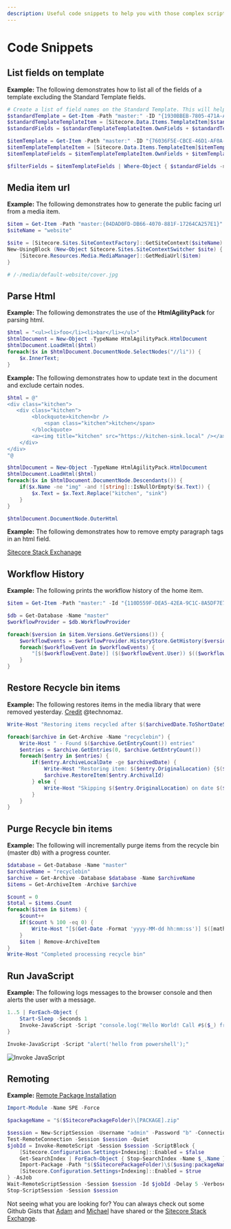 ```yaml
---
description: Useful code snippets to help you with those complex scripts.
---
```


# Code Snippets

## List fields on template

**Example:** The following demonstrates how to list all of the fields of a template excluding the Standard Template fields.

```powershell
# Create a list of field names on the Standard Template. This will help us filter out extraneous fields.
$standardTemplate = Get-Item -Path "master:" -ID "{1930BBEB-7805-471A-A3BE-4858AC7CF696}"
$standardTemplateTemplateItem = [Sitecore.Data.Items.TemplateItem]$standardTemplate
$standardFields = $standardTemplateTemplateItem.OwnFields + $standardTemplateTemplateItem.Fields | Select-Object -ExpandProperty key -Unique

$itemTemplate = Get-Item -Path "master:" -ID "{76036F5E-CBCE-46D1-AF0A-4143F9B557AA}"
$itemTemplateTemplateItem = [Sitecore.Data.Items.TemplateItem]$itemTemplate
$itemTemplateFields = $itemTemplateTemplateItem.OwnFields + $itemTemplateTemplateItem.Fields | Select-Object -ExpandProperty key -Unique

$filterFields = $itemTemplateFields | Where-Object { $standardFields -notcontains $_ } | Sort-Object
```

## Media item url

**Example:** The following demonstrates how to generate the public facing url from a media item.

```powershell
$item = Get-Item -Path "master:{04DAD0FD-DB66-4070-881F-17264CA257E1}"
$siteName = "website"

$site = [Sitecore.Sites.SiteContextFactory]::GetSiteContext($siteName)
New-UsingBlock (New-Object Sitecore.Sites.SiteContextSwitcher $site) {
    [Sitecore.Resources.Media.MediaManager]::GetMediaUrl($item)
}

# /-/media/default-website/cover.jpg
```

## Parse Html

**Example:** The following demonstrates the use of the **HtmlAgilityPack** for parsing html.

```powershell
$html = "<ul><li>foo</li><li>bar</li></ul>"
$htmlDocument = New-Object -TypeName HtmlAgilityPack.HtmlDocument
$htmlDocument.LoadHtml($html)
foreach($x in $htmlDocument.DocumentNode.SelectNodes("//li")) {
    $x.InnerText;
}
```

**Example:** The following demonstrates how to update text in the document and exclude certain nodes.

```powershell
$html = @"
<div class="kitchen">
   <div class="kitchen">
        <blockquote>kitchen<br />
            <span class="kitchen">kitchen</span>
        </blockquote>
        <a><img title="kitchen" src="https://kitchen-sink.local" /></a>
    </div>
</div>
"@

$htmlDocument = New-Object -TypeName HtmlAgilityPack.HtmlDocument
$htmlDocument.LoadHtml($html)
foreach($x in $htmlDocument.DocumentNode.Descendants()) {
    if($x.Name -ne "img" -and ![string]::IsNullOrEmpty($x.Text)) {
        $x.Text = $x.Text.Replace("kitchen", "sink")
    }
}

$htmlDocument.DocumentNode.OuterHtml
```

**Example:** The following demonstrates how to remove empty paragraph tags in an html field.

[Sitecore Stack Exchanage](https://sitecore.stackexchange.com/a/20845/95)

## Workflow History

**Example:** The following prints the workflow history of the home item.

```powershell
$item = Get-Item -Path "master:" -Id "{110D559F-DEA5-42EA-9C1C-8A5DF7E70EF9}"

$db = Get-Database -Name "master"
$workflowProvider = $db.WorkflowProvider

foreach($version in $item.Versions.GetVersions()) {
    $workflowEvents = $workflowProvider.HistoryStore.GetHistory($version)
    foreach($workflowEvent in $workflowEvents) {
        "[$($workflowEvent.Date)] ($($workflowEvent.User)) $(($workflowEvent.Text -replace '(\r|\n)',''))"
    }
}
```

## Restore Recycle bin items

**Example:** The following restores items in the media library that were removed yesterday. [Credit](https://gist.github.com/technomaz/58890edff903123083c77ad8f1b1b2e2) @technomaz.

```powershell
Write-Host "Restoring items recycled after $($archivedDate.ToShortDateString())"

foreach($archive in Get-Archive -Name "recyclebin") {
    Write-Host " - Found $($archive.GetEntryCount()) entries"
    $entries = $archive.GetEntries(0, $archive.GetEntryCount())
    foreach($entry in $entries) {
        if($entry.ArchiveLocalDate -ge $archivedDate) { 
            Write-Host "Restoring item: $($entry.OriginalLocation) {$($entry.ArchivalId)}on date $($entry.ArchiveLocalDate)"
            $archive.RestoreItem($entry.ArchivalId)
        } else {
            Write-Host "Skipping $($entry.OriginalLocation) on date $($entry.ArchiveLocalDate)"
        }
    }
}
```

## Purge Recycle bin items

**Example:** The following will incrementally purge items from the recycle bin (master db) with a progress counter.

```powershell
$database = Get-Database -Name "master"
$archiveName = "recyclebin"
$archive = Get-Archive -Database $database -Name $archiveName
$items = Get-ArchiveItem -Archive $archive

$count = 0
$total = $items.Count
foreach($item in $items) {
    $count++
    if($count % 100 -eq 0) {
        Write-Host "[$(Get-Date -Format 'yyyy-MM-dd hh:mm:ss')] $([math]::round($count * 100 / $total, 2))% complete"
    }
    $item | Remove-ArchiveItem
}
Write-Host "Completed processing recycle bin"
```

## Run JavaScript

**Example:** The following logs messages to the browser console and then alerts the user with a message.

```powershell
1..5 | ForEach-Object { 
    Start-Sleep -Seconds 1
    Invoke-JavaScript -Script "console.log('Hello World! Call #$($_) from PowerShell...');" 
}

Invoke-JavaScript -Script "alert('hello from powershell');"
```

![Invoke JavaScript](../.gitbook/assets/interact-with-browser-using-js.gif)

## Remoting

**Example:** [Remote Package Installation](https://gist.github.com/michaellwest/14e9ef98f9e8b450c1b39813d13cbc50)

```powershell
Import-Module -Name SPE -Force

$packageName = "$($SitecorePackageFolder)\[PACKAGE].zip"

$session = New-ScriptSession -Username "admin" -Password "b" -ConnectionUri "https://remotesitecore"
Test-RemoteConnection -Session $session -Quiet
$jobId = Invoke-RemoteScript -Session $session -ScriptBlock {
    [Sitecore.Configuration.Settings+Indexing]::Enabled = $false
    Get-SearchIndex | ForEach-Object { Stop-SearchIndex -Name $_.Name }
    Import-Package -Path "$($SitecorePackageFolder)\$($using:packageName)" -InstallMode Merge -MergeMode Merge
    [Sitecore.Configuration.Settings+Indexing]::Enabled = $true
} -AsJob
Wait-RemoteScriptSession -Session $session -Id $jobId -Delay 5 -Verbose
Stop-ScriptSession -Session $session
```

Not seeing what you are looking for? You can always check out some Github Gists that [Adam](https://gist.github.com/adamnaj) and [Michael](https://gist.github.com/michaellwest) have shared or the [Sitecore Stack Exchange](https://sitecore.stackexchange.com/questions/tagged/powershell-extensions).

